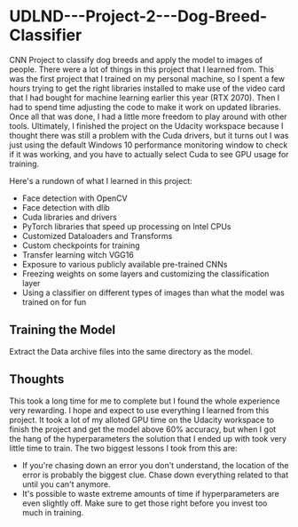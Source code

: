 # UDLND---Project-2---Dog-Breed-Classifier

CNN Project to classify dog breeds and apply the model to images of people.  There were a lot of things in this project that I learned from.  This was the first project that I trained on my personal machine, so I spent a few hours trying to get the right libraries installed to make use of the video card that I had bought for machine learning earlier this year (RTX 2070).  Then I had to spend time adjusting the code to make it work on updated libraries.  Once all that was done, I had a little more freedom to play around with other tools.  Ultimately, I finished the project on the Udacity workspace because I thought there was still a problem with the Cuda drivers, but it turns out I was just using the default Windows 10 performance monitoring window to check if it was working, and you have to actually select Cuda to see GPU usage for training.

Here's a rundown of what I learned in this project:
* Face detection with OpenCV
* Face detection with dlib
* Cuda libraries and drivers
* PyTorch libraries that speed up processing on Intel CPUs
* Customized Dataloaders and Transforms
* Custom checkpoints for training
* Transfer learning witch VGG16
* Exposure to various publicly available pre-trained CNNs
* Freezing weights on some layers and customizing the classification layer
* Using a classifier on different types of images than what the model was trained on for fun

## Training the Model

Extract the Data archive files into the same directory as the model.

## Thoughts

This took a long time for me to complete but I found the whole experience very rewarding.  I hope and expect to use everything I learned from this project.  It took a lot of my alloted GPU time on the Udacity workspace to finish the project and get the model above 60% accuracy, but when I got the hang of the hyperparameters the solution that I ended up with took very little time to train.  The two biggest lessons I took from this are:
* If you're chasing down an error you don't understand, the location of the error is probably the biggest clue.  Chase down everything related to that until you can't anymore.
* It's possible to waste extreme amounts of time if hyperparameters are even slightly off.  Make sure to get those right before you invest too much in training.
